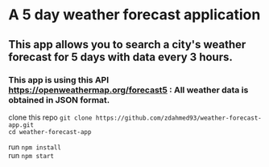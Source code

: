 # A 5 day weather forecast application
## This app allows you to search a city's weather forecast for 5 days with data every 3 hours. 
### This app is using this API https://openweathermap.org/forecast5 : All weather data is obtained in JSON format.

clone this repo `git clone https://github.com/zdahmed93/weather-forecast-app.git` <br/>
`cd weather-forecast-app`

run `npm install` <br/>
run `npm start`